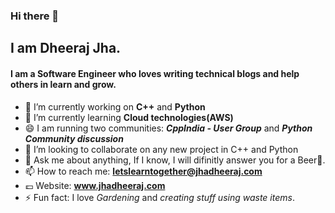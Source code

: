### Hi there 👋

## I am Dheeraj Jha.
#### I am a Software Engineer who loves writing technical blogs and help others in learn and grow.
<!--
**jhadheeraj1986/jhadheeraj1986** is a ✨ _special_ ✨ repository because its `README.md` (this file) appears on your GitHub profile.
-->


- 🔭 I’m currently working on **C++** and **Python**
- 🌱 I’m currently learning **Cloud technologies(AWS)**
- 😄 I am running two communities: ***CppIndia - User Group*** and ***Python Community discussion***
- 👯 I’m looking to collaborate on any new project in C++ and Python
- 💬 Ask me about anything, If I know, I will difinitly answer you for a Beer🍻.
- 📫 How to reach me: **letslearntogether@jhadheeraj.com**
- 💷 Website: **www.jhadheeraj.com**
- ⚡ Fun fact: I love *Gardening* and *creating stuff using waste items*.

